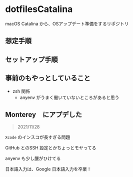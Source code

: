 # dotfilesCatalina


macOS Catalina から、OSアップデート準備をするリポジトリ

## 想定手順


## セットアップ手順


## 事前のもやっとしていること

- zsh 関係
  - anyenv がうまく働いていないところがあると思う


## Monterey　にアプデした

> 2021/11/28

`Xcode` のインスコが長すぎる問題

GitHub とのSSH 設定とかちょっとモヤってる

anyenv も少し腰がひけてる

日本語入力は、Google 日本語入力を卒業！

